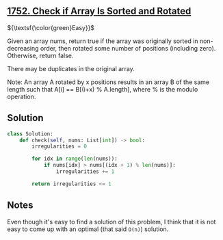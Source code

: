 ## [1752. Check if Array Is Sorted and Rotated](https://leetcode.com/problems/check-if-array-is-sorted-and-rotated/)

${\textsf{\color{green}Easy}}$

Given an array nums, return true if the array was originally sorted in non-decreasing order, then rotated some number of positions (including zero). Otherwise, return false.

There may be duplicates in the original array.

Note: An array A rotated by x positions results in an array B of the same length such that A[i] == B[(i+x) % A.length], where % is the modulo operation.

## Solution
```python
class Solution:
    def check(self, nums: List[int]) -> bool:
        irregularities = 0

        for idx in range(len(nums)):
            if nums[idx] > nums[(idx + 1) % len(nums)]:
                irregularities += 1

        return irregularities <= 1
```

## Notes
Even though it's easy to find a solution of this problem, I think that it is not easy to come up with an optimal (that said `O(n)`) solution.
